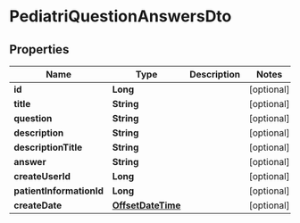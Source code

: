
# PediatriQuestionAnswersDto

## Properties
Name | Type | Description | Notes
------------ | ------------- | ------------- | -------------
**id** | **Long** |  |  [optional]
**title** | **String** |  |  [optional]
**question** | **String** |  |  [optional]
**description** | **String** |  |  [optional]
**descriptionTitle** | **String** |  |  [optional]
**answer** | **String** |  |  [optional]
**createUserId** | **Long** |  |  [optional]
**patientInformationId** | **Long** |  |  [optional]
**createDate** | [**OffsetDateTime**](OffsetDateTime.md) |  |  [optional]



